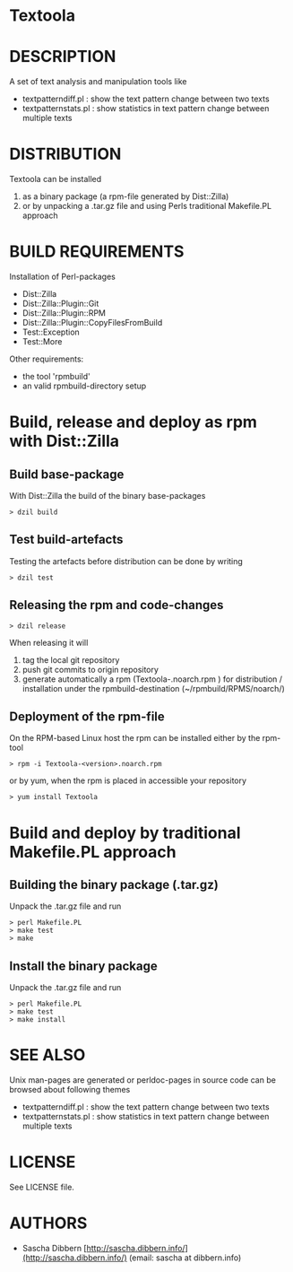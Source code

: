 # Textoola

# DESCRIPTION

A set of text analysis and manipulation tools like

  * textpatterndiff.pl : show the text pattern change between two texts
  * textpatternstats.pl : show statistics in text pattern change between multiple texts

# DISTRIBUTION

Textoola can be installed
 1.  as a binary package (a rpm-file generated by Dist::Zilla) 
 2.  or by unpacking a .tar.gz file and using Perls traditional Makefile.PL approach

# BUILD REQUIREMENTS

Installation of Perl-packages 
  * Dist::Zilla
  * Dist::Zilla::Plugin::Git
  * Dist::Zilla::Plugin::RPM
  * Dist::Zilla::Plugin::CopyFilesFromBuild
  * Test::Exception
  * Test::More

Other requirements:
  * the tool 'rpmbuild'
  * an valid rpmbuild-directory setup

# Build, release and deploy as rpm with Dist::Zilla

## Build base-package

With Dist::Zilla the build of the binary base-packages

    > dzil build

## Test build-artefacts

Testing the artefacts before distribution can be done by writing

    > dzil test

## Releasing the rpm and code-changes

    > dzil release

When releasing it will

 1. tag the local git repository
 2. push git commits to origin repository
 3. generate automatically a rpm (Textoola-<version>.noarch.rpm ) for distribution / installation under the rpmbuild-destination (~/rpmbuild/RPMS/noarch/)

## Deployment of the rpm-file

On the RPM-based Linux host the rpm can be installed either by the rpm-tool

    > rpm -i Textoola-<version>.noarch.rpm

or by yum, when the rpm is placed in accessible your repository

    > yum install Textoola

# Build and deploy by traditional Makefile.PL approach


## Building the binary package (.tar.gz)

Unpack the .tar.gz file and run

    > perl Makefile.PL
    > make test
    > make

## Install the binary package

Unpack the .tar.gz file and run

    > perl Makefile.PL
    > make test
    > make install

# SEE ALSO

Unix man-pages are generated or perldoc-pages in source code can be browsed about following themes 

  * textpatterndiff.pl : show the text pattern change between two texts
  * textpatternstats.pl : show statistics in text pattern change between multiple texts

# LICENSE

See LICENSE file.

# AUTHORS

 *  Sascha Dibbern [http://sascha.dibbern.info/](http://sascha.dibbern.info/)
    (email: sascha at dibbern.info)

